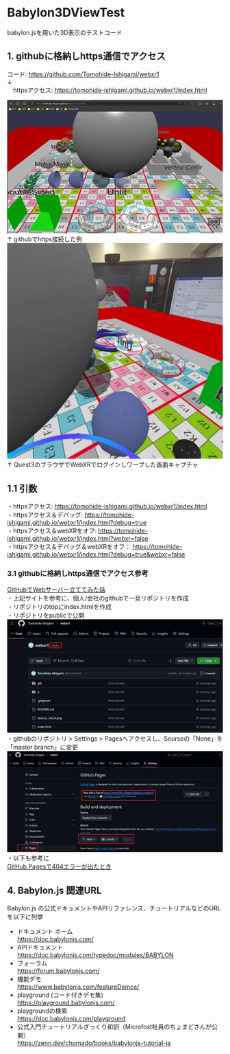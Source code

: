 # Babylon3DViewTest
babylon.jsを用いた3D表示のテストコード

## 1. githubに格納しhttps通信でアクセス
  コード: https://github.com/Tomohide-Ishigami/webxr1  
    ↓  
　httpsアクセス: https://tomohide-ishigami.github.io/webxr1/index.html  

![alt text](images/250203_githubでhttps接続した例.jpg)
↑ githubでhttps接続した例  
![alt text](images/250203_Quest3のブラウザでWebXRでログインしワープした画面キャプチャ.jpg)  
↑ Quest3のブラウザでWebXRでログインしワープした画面キャプチャ  

## 1.1 引数
 ・httpsアクセス:  https://tomohide-ishigami.github.io/webxr1/index.html  
 ・httpsアクセス＆デバッグ:  https://tomohide-ishigami.github.io/webxr1/index.html?debug=true  
 ・httpsアクセス＆webXRをオフ:  https://tomohide-ishigami.github.io/webxr1/index.html?webxr=false  
 ・httpsアクセス＆デバッグ＆webXRをオフ： https://tomohide-ishigami.github.io/webxr1/index.html?debug=true&webxr=false  

 ### 3.1 githubに格納しhttps通信でアクセス参考
 [GitHubでWebサーバー立ててみた話](https://note.com/straw_polarbear/n/nc14b503c654f)  
・上記サイトを参考に、個人/会社のgithubで一旦リポジトリを作成  
・リポジトリのtopにindex.htmlを作成  
・リポジトリをpublicで公開  
![alt text](images/public1.jpg)  
・githubのリポジトリ > Settings > Pagesへアクセスし、Sourseの「None」を「master branch」に変更  
![alt text](images/settings_Pages1.jpg)  
・以下も参考に  
  [GitHub Pagesで404エラーが出たとき](https://zenn.dev/skal073/articles/6b00d731ab3cbf)  


## 4. Babylon.js 関連URL
  Babylon.js の公式ドキュメントやAPIリファレンス、チュートリアルなどのURLを以下に列挙
   - ドキュメント ホーム  
https://doc.babylonjs.com/
   - APIドキュメント  
https://doc.babylonjs.com/typedoc/modules/BABYLON
   - フォーラム  
https://forum.babylonjs.com/
   - 機能デモ  
https://www.babylonjs.com/featureDemos/
   - playground (コード付きデモ集)  
https://playground.babylonjs.com/
   - playgroundの検索  
https://doc.babylonjs.com/playground
   - 公式入門チュートリアルざっくり和訳（Microfost社員のちょまどさんが公開）  
https://zenn.dev/chomado/books/babylonjs-tutorial-ja 